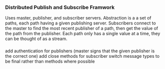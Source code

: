 ### Distributed Publish and Subscribe Framwork

Uses master, publisher, and subscriber servers. Abstraction is a a set of paths,
each path having a given publishing server. Subscribers connect to the master to
find the most recent publisher of a path, then get the value of the path from
the publisher. Each path only has a single value at a time, they can be thought
of as a stream.

###
add authentication for publishers (master signs that the given publisher is
the correct one)
add close methods for subscriber
switch message types to be final rather than methods where possible